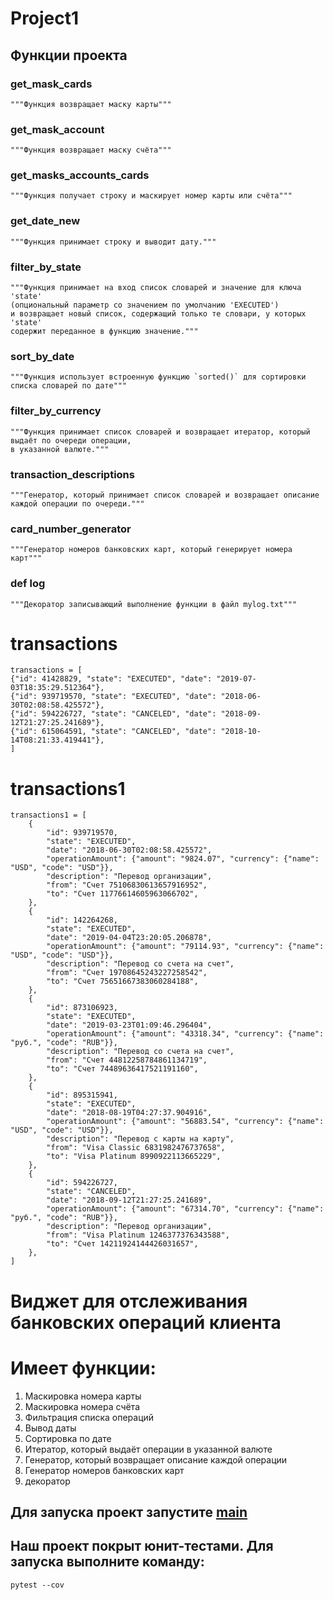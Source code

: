 # Project1
## Функции проекта
### get_mask_cards
    """Функция возвращает маску карты"""

### get_mask_account
    """Функция возвращает маску счёта"""

### get_masks_accounts_cards
    """Функция получает строку и маскирует номер карты или счёта"""

### get_date_new
    """Функция принимает строку и выводит дату."""

### filter_by_state
    """Функция принимает на вход список словарей и значение для ключа 'state'
    (опциональный параметр со значением по умолчанию 'EXECUTED')
    и возвращает новый список, содержащий только те словари, у которыx 'state' 
    содержит переданное в функцию значение."""

### sort_by_date
    """Функция использует встроенную функцию `sorted()` для сортировки списка словарей по дате"""

### filter_by_currency
    """Функция принимает список словарей и возвращает итератор, который выдаёт по очереди операции,
    в указанной валюте."""
### transaction_descriptions
    """Генератор, который принимает список словарей и возвращает описание каждой операции по очереди."""
### card_number_generator
    """Генератор номеров банковских карт, который генерирует номера карт"""
### def log
    """Декоратор записывающий выполнение функции в файл mylog.txt"""

# transactions
    transactions = [
    {"id": 41428829, "state": "EXECUTED", "date": "2019-07-03T18:35:29.512364"},
    {"id": 939719570, "state": "EXECUTED", "date": "2018-06-30T02:08:58.425572"},
    {"id": 594226727, "state": "CANCELED", "date": "2018-09-12T21:27:25.241689"},
    {"id": 615064591, "state": "CANCELED", "date": "2018-10-14T08:21:33.419441"},
    ]
# transactions1
    transactions1 = [
        {
            "id": 939719570,
            "state": "EXECUTED",
            "date": "2018-06-30T02:08:58.425572",
            "operationAmount": {"amount": "9824.07", "currency": {"name": "USD", "code": "USD"}},
            "description": "Перевод организации",
            "from": "Счет 75106830613657916952",
            "to": "Счет 11776614605963066702",
        },
        {
            "id": 142264268,
            "state": "EXECUTED",
            "date": "2019-04-04T23:20:05.206878",
            "operationAmount": {"amount": "79114.93", "currency": {"name": "USD", "code": "USD"}},
            "description": "Перевод со счета на счет",
            "from": "Счет 19708645243227258542",
            "to": "Счет 75651667383060284188",
        },
        {
            "id": 873106923,
            "state": "EXECUTED",
            "date": "2019-03-23T01:09:46.296404",
            "operationAmount": {"amount": "43318.34", "currency": {"name": "руб.", "code": "RUB"}},
            "description": "Перевод со счета на счет",
            "from": "Счет 44812258784861134719",
            "to": "Счет 74489636417521191160",
        },
        {
            "id": 895315941,
            "state": "EXECUTED",
            "date": "2018-08-19T04:27:37.904916",
            "operationAmount": {"amount": "56883.54", "currency": {"name": "USD", "code": "USD"}},
            "description": "Перевод с карты на карту",
            "from": "Visa Classic 6831982476737658",
            "to": "Visa Platinum 8990922113665229",
        },
        {
            "id": 594226727,
            "state": "CANCELED",
            "date": "2018-09-12T21:27:25.241689",
            "operationAmount": {"amount": "67314.70", "currency": {"name": "руб.", "code": "RUB"}},
            "description": "Перевод организации",
            "from": "Visa Platinum 1246377376343588",
            "to": "Счет 14211924144426031657",
        },
    ]
# Виджет для отслеживания банковских операций клиента
# Имеет функции:
1. Маскировка номера карты
2. Маскировка номера счёта
3. Фильтрация списка операций
4. Вывод даты
5. Сортировка по дате
6. Итератор, который выдаёт операции в указанной валюте
7. Генератор, который возвращает описание каждой операции
8. Генератор номеров банковских карт
9. декоратор
## Для запуска проект запустите [main](https://github.com/Dimon4ik812/homework/blob/feature/homework_10_1/main.py)
## Наш проект покрыт юнит-тестами. Для запуска выполните команду:
```
pytest --cov
```